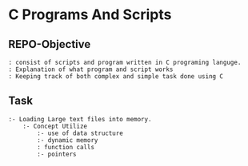 # C Programs And Scripts

## REPO-Objective
    : consist of scripts and program written in C programing languge.
    : Explanation of what program and script works
    : Keeping track of both complex and simple task done using C

## Task
    :- Loading Large text files into memory.
        :- Concept Utilize
            :- use of data structure
            :- dynamic memory
            : function calls
            :- pointers
